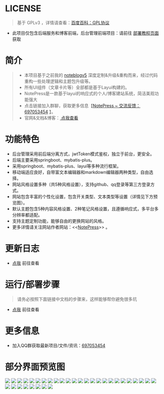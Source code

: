 # LICENSE
> 基于 GPLv3 ，详情请查看：[百度百科：GPL协议](https://baike.baidu.com/item/GNU%E9%80%9A%E7%94%A8%E5%85%AC%E5%85%B1%E8%AE%B8%E5%8F%AF%E8%AF%81/393832?fromtitle=GPL%E5%8D%8F%E8%AE%AE&fromid=8274607&fr=aladdin)

- 此项目仅包含后端服务和博客前端，后台管理前端项目：请前往 [部署教程页面](https://wuwenbin.me/deployDoc) 获取

# 简介
> - 本项目基于之前我的 [noteblogv5](https://github.com/miyakowork/noteblogv5) 深度定制&升级&重构而来，经过代码重构一些处理逻辑和主题包升级等。<br/>
> - 所有UI组件（文章卡片等）全部都是基于Layui构建的。<br/>
> - NotePress是一款基于layui的响应式的个人/博客建站系统，简洁美观功能强大 <br/>
> - 点击链接加入群聊，获取更多信息【[NotePress ~ 交流反馈：697053454](https://jq.qq.com/?_wv=1027&k=5ZEGGl8) 】。<br/>
> - 官网&文档&博客：<a href="http://wuwenbin.me" target="_blank"> 点我查看</a>

# 功能特色
+ 后台管理采用前后端分离方式，jwtToken模式鉴权，独立于前台，更安全。
+ 后端主要采用springboot、mybatis-plus。
+ 采用springboot、mybatis-plus、layui等多种流行框架。
+ 移动端适应良好，自带富文本编辑器和markdown编辑器两种类型，自由选择。
+ 网站风格设置多种（共5种风格设置），支持github、qq登录等第三方登录方式。
+ 网站包含丰富的个性化设置，包含开关类型、文本类型等设置（详情见下方预览图）。
+ 默认主题包含5种内容风格设置、2种笔记风格设置，且遵循响应式，多平台多分辨率都适配。
+ 支持主题定制功能，能够自由的更换网站的风格。
+ 更多详情请关注网站作者网站：<<[NotePress](https://wuwenbin.me)>> 。

# 更新日志 
+ [点我](https://wuwenbin.me/content/u/notepress_updatelog) 前往查看  

# 运行/部署步骤
> 请务必按照下面链接中文档的步骤来，这样能够帮你避免很多坑
+ [点我](https://wuwenbin.me/content/u/deployDoc) 前往查看  

# 更多信息
+ 加入QQ群获取最新项目/文件/资讯：[697053454](https://jq.qq.com/?_wv=1027&k=5ZEGGl8)

# 部分界面预览图
![](img/0.png)
![](img/1.png)
![](img/2.png)
![](img/3.png)
![](img/4.png)
![](img/5.png)
![](img/6.png)
![](img/7.png)
![](img/8.png)
![](img/9.png)
![](img/10.png)
![](img/11.png)
![](img/11.1.png)
![](img/11.2.png)
![](img/11.3.png)
![](img/12.png)
![](img/13.png)
![](img/14.png)
![](img/15.png)
![](img/16.1.png)
![](img/16.2.png)
![](img/16.3.png)
![](img/16.4.png)
![](img/16.5.png)
![](img/17.1.png)
![](img/17.2.png)
![](img/17.3.png)
![](img/18.1.png)
![](img/18.2.png)
![](img/19.1.png)
![](img/19.2.png)
![](img/20.png)
![](img/21.png)
